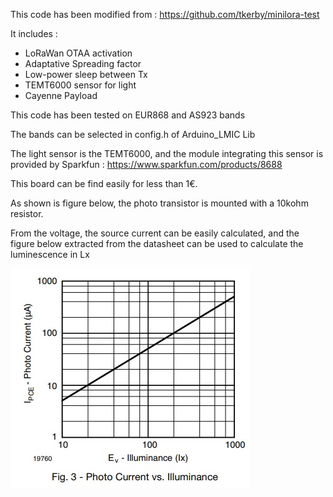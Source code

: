 This code has been modified from : https://github.com/tkerby/minilora-test

It includes :

* LoRaWan OTAA activation
* Adaptative Spreading factor
* Low-power sleep between Tx 
* TEMT6000 sensor for light
* Cayenne Payload

This code has been tested on EUR868 and AS923 bands

The bands can be selected in config.h of Arduino_LMIC Lib

The light sensor is the TEMT6000, and the module integrating this sensor is provided by Sparkfun : https://www.sparkfun.com/products/8688

This board can be find easily for less than 1€.

As shown is figure below, the photo transistor is mounted with a 10kohm resistor.

From the voltage, the source current can be easily calculated, and the figure below extracted from the datasheet can be used to calculate the luminescence in Lx


<img src="https://github.com/FabienFerrero/UCA_Board/blob/master/documents/pictures/TEMT6000_lx.jpg">


